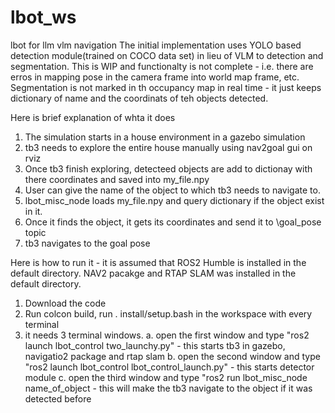 # lbot_ws
lbot for llm vlm navigation
The initial implementation uses YOLO based detection module(trained on COCO data set) in lieu of VLM to detection and segmentation.
This is WIP and functionalty is not complete - i.e. there are erros in mapping pose in the camera frame into world map frame, etc.
Segmentation is not marked in th occupancy map  in real time - it just keeps dictionary of name and the coordinats of teh objects detected.


Here is brief explanation of whta it does
1. The simulation starts in a house environment in a gazebo simulation
2. tb3 needs to explore the entire house manually using nav2goal gui on rviz
3. Once tb3 finish exploring, detecteed objects are add to dictionay with there coordinates and saved into my_file.npy
4. User can give the name of the object to which tb3 needs to navigate to.
5. lbot_misc_node loads my_file.npy and query dictionary if the object exist in it.
6. Once it finds the object, it gets its coordinates and send it to \goal_pose topic
7. tb3 navigates to the goal pose

Here is how to run it - it is assumed that ROS2 Humble is installed in the default directory. NAV2 pacakge and RTAP SLAM was installed in the default directory.

1. Download the code
2. Run colcon build, run . install/setup.bash in the workspace with every terminal 
3. it needs 3 terminal windows.
   a. open the first window and type "ros2 launch lbot_control two_launchy.py" - this starts tb3 in gazebo, navigatio2 package and rtap slam
   b. open the second window and type "ros2 launch lbot_control lbot_control_launch.py" - this starts detector module
   c. open the third window and type "ros2 run lbot_misc_node name_of_object - this will make the tb3 navigate to the object if it was detected before

   


